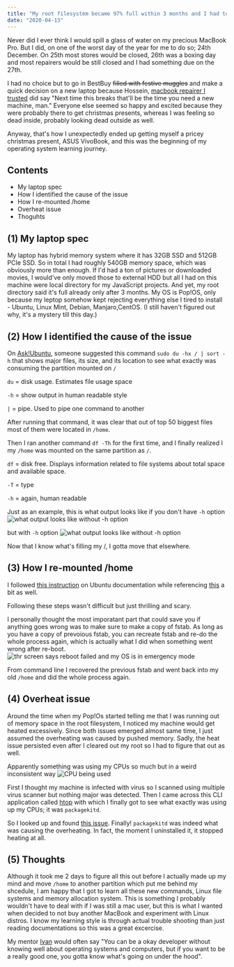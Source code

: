 ```yaml
---
title: "My root filesystem became 97% full within 3 months and I had to migrate my /home to separate partition"
date: "2020-04-13"
---
```

 Never did I ever think I would spill a glass of water on my precious MacBook Pro. But I did, on one of the worst day of the year for me to do so; 24th December. On 25th most stores would be closed, 26th was a boxing day and most repairers would be still closed and I had something due on the 27th.

 I had no choice but to go in BestBuy <del>filled with festive muggles</del> and make a quick decision on a new laptop because Hossein, [macbook repairer I trusted](http://macplace.ca/) did say "Next time this breaks that'll be the time you need a new machine, man." Everyone else seemed so happy and excited because they were probably there to get christmas presents, whereas I was feeling so dead inside, probably looking dead outside as well.

 Anyway, that's how I unexpectedly ended up getting myself a pricey christmas present, ASUS VivoBook, and this was the beginning of my operating system learning journey.

## Contents
- My laptop spec
- How I identified the cause of the issue
- How I re-mounted /home
- Overheat issue
- Thoguhts

## (1) My laptop spec
My laptop has hybrid memory system where it has 32GB SSD and 512GB PCIe SSD. So in total I had roughly 540GB memory space, which was obviously more than enough. If I'd had a ton of pictures or downloaded movies, I would've only moved those to external HDD but all I had on this machine were local directory for my JavaScript projects. And yet, my root directory said it's full already only after 3 months. My OS is Pop!OS, only because my leptop somehow kept rejecting everything else I tired to install - Ubuntu, Linux Mint, Debian, Manjaro,CentOS. (I still haven't figured out why, it's a mystery till this day.)

## (2) How I identified the cause of the issue
On [Ask!Ubuntu](https://askubuntu.com/questions/767267/deleting-core-dump-folders-files-in-root-partition-for-space), someone suggested this command ```sudo du -hx / | sort -h``` that shows major files, its size, and its location to see what exactly was consuming the partition mounted on ```/```

```du``` = disk usage. Estimates file usage space

```-h``` = show output in human readable style

```|``` = pipe. Used to pipe one command to another

After running that command, it was clear that out of top 50 biggest files most of them were located in ```/home```.

Then I ran another command ```df -Th``` for the first time, and I finally realized I my ```/home``` was mounted on the same partition as ```/```.

```df``` = disk free. Displays information related to file systems about total space and available space.

```-T``` = type

```-h``` = again, human readable

Just as an example, this is what output looks like if you don't have ```-h``` option
![what output looks like without -h option](./images/without-hoption.png)

but with ```-h``` option
![what output looks like without -h option](./images/with-hoption.png)

Now that I know what's filling my /, I gotta move that elsewhere.

## (3) How I re-mounted /home
I followed [this instruction](https://help.ubuntu.com/community/Partitioning/Home/Moving) on Ubuntu documentation while referencing [this](https://www.psychocats.net/ubuntu/separatehome#troubleshooting) a bit as well.

Following these steps wasn't difficult but just thrilling and scary.

I personally thought the most imporatant part that could save you if anything goes wrong was to make sure to make a copy of fstab. As long as you have a copy of prevoious fstab, you can recreate fstab and re-do the whole process again, which is actually what I did when something went wrong after re-boot.
![thr screen says reboot failed and my OS is in emergency mode](./images/emergency-mode.png)

From command line I recovered the previous fstab and went back into my old ```/home``` and did the whole process again.

## (4) Overheat issue
Around the time when my Pop!Os started telling me that I was running out of memory space in the root filesystem, I noticed my machine would get heated excessively. Since both issues emerged almost same time, I just assumed the overheating was caused by pushed memory. Sadly, the heat issue persisted even after I cleared out my root so I had to figure that out as well.

Apparently something was using my CPUs so much but in a weird inconsistent way
![CPU being used](./images/cpu-burning.png)

First I thought my machine is infected with virus so I scanned using multiple virus scanner but nothing major was detected. Then I came across this CLI application called [htop](https://hisham.hm/htop/) with which I finally got to see what exactly was using up my CPUs; it was ```packagekitd```.

So I looked up and found [this issue](https://github.com/pop-os/pop/issues/83). Finally! ```packagekitd``` was indeed what was causing the overheating. In fact, the moment I uninstalled it, it stopped heating at all.

## (5) Thoughts
Although it took me 2 days to figure all this out before I actually made up my mind and move ```/home``` to another partition which put me behind my shcedule, I am happy that I got to learn all these new commands, Linux file systems and memory allocation system. This is something I probably wouldn't have to deal with if I was still a mac user, but this is what I wanted when decided to not buy another MacBook and experiment with Linux distros. I know my learning style is through actual trouble shooting than just reading documentations so this was a great excercise. 

My mentor [Ivan](https://www.linkedin.com/in/ivan-malone-52191011b/) would often say "You can be a okay developer without knowing well about operating systems and computers, but if you want to be a really good one, you gotta know what's going on under the hood". 